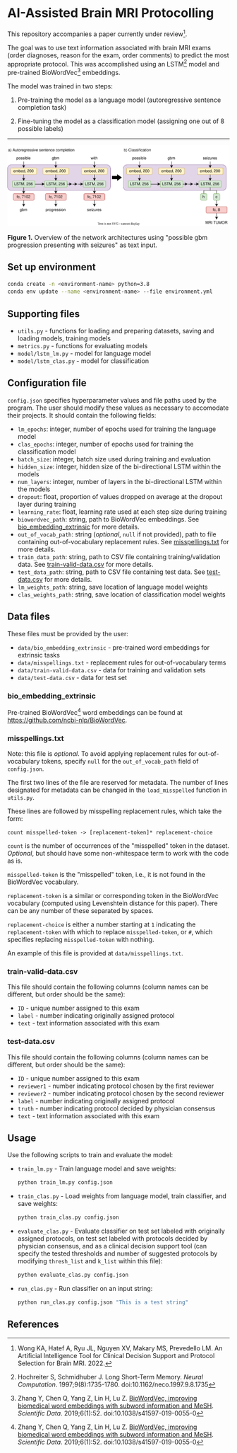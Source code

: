 # AI-Assisted Brain MRI Protocolling

This repository accompanies a paper currently under review[^1].

The goal was to use text information associated with brain MRI exams (order diagnoses, reason for the exam, order comments) to predict the most appropriate protocol. This was accomplished using an LSTM[^2] model and pre-trained BioWordVec[^3] embeddings.

The model was trained in two steps:

1. Pre-training the model as a language model (autoregressive sentence completion task)

2. Fine-tuning the model as a classification model (assigning one out of 8 possible labels)

***

![Overview of network architectures](lstm.svg)

**Figure 1.** Overview of the network architectures using "possible gbm progression presenting with seizures" as text input.

## Set up environment

```bash
conda create -n <environment-name> python=3.8
conda env update --name <environment-name> --file environment.yml
```
## Supporting files

- `utils.py` - functions for loading and preparing datasets, saving and loading models, training models
- `metrics.py` - functions for evaluating models
- `model/lstm_lm.py` - model for language model
- `model/lstm_clas.py` - model for classification

## Configuration file

`config.json` specifies hyperparameter values and file paths used by the program. The user should modify these values as necessary to accomodate their projects. It should contain the following fields:

- `lm_epochs`: integer, number of epochs used for training the language model
- `clas_epochs`: integer, number of epochs used for training the classification model
- `batch_size`: integer, batch size used during training and evaluation
- `hidden_size`: integer, hidden size of the bi-directional LSTM within the models
- `num_layers`: integer, number of layers in the bi-directional LSTM within the models
- `dropout`: float, proportion of values dropped on average at the dropout layer during training
- `learning_rate`: float, learning rate used at each step size during training
- `biowordvec_path`: string, path to BioWordVec embeddings. See [bio_embedding_extrinsic](#bio_embedding_extrinsic) for more details.
- `out_of_vocab_path`: string (*optional*, `null` if not provided), path to file containing out-of-vocabulary replacement rules. See [misspellings.txt](#misspellingstxt) for more details.
- `train_data_path`: string, path to CSV file containing training/validation data. See [train-valid-data.csv](#train-valid-datacsv) for more details.
- `test_data_path`: string, path to CSV file containing test data. See [test-data.csv](#test-datacsv) for more details.
- `lm_weights_path`: string, save location of language model weights
- `clas_weights_path`: string, save location of classification model weights

## Data files

These files must be provided by the user:

- `data/bio_embedding_extrinsic` - pre-trained word embeddings for extrinsic tasks
- `data/misspellings.txt` - replacement rules for out-of-vocabulary terms
- `data/train-valid-data.csv` - data for training and validation sets
- `data/test-data.csv` - data for test set

### bio_embedding_extrinsic

Pre-trained BioWordVec[^3] word embeddings can be found at https://github.com/ncbi-nlp/BioWordVec.

### misspellings.txt

Note: this file is *optional*. To avoid applying replacement rules for out-of-vocabulary tokens, specify `null` for the `out_of_vocab_path` field of `config.json`.

The first two lines of the file are reserved for metadata. The number of lines designated for metadata can be changed in the `load_misspelled` function in `utils.py`.

These lines are followed by misspelling replacement rules, which take the form:

```
count misspelled-token -> [replacement-token]* replacement-choice
```

`count` is the number of occurrences of the "misspelled" token in the dataset. *Optional*, but should have some non-whitespace term to work with the code as is.

`misspelled-token` is the "misspelled" token, i.e., it is not found in the BioWordVec vocabulary.

`replacement-token` is a similar or corresponding token in the BioWordVec vocabulary (computed using Levenshtein distance for this paper). There can be any number of these separated by spaces.

`replacement-choice` is either a number starting at `1` indicating the `replacement-token` with which to replace `misspelled-token`, or `#`, which specifies replacing `misspelled-token` with nothing.

An example of this file is provided at `data/misspellings.txt`.

### train-valid-data.csv

This file should contain the following columns (column names can be different, but order should be the same):

- `ID` - unique number assigned to this exam
- `label` - number indicating originally assigned protocol
- `text` - text information associated with this exam

### test-data.csv

This file should contain the following columns (column names can be different, but order should be the same):

- `ID` - unique number assigned to this exam
- `reviewer1` - number indicating protocol chosen by the first reviewer
- `reviewer2` - number indicating protocol chosen by the second reviewer
- `label` - number indicating originally assigned protocol
- `truth` - number indicating protocol decided by physician consensus
- `text` - text information associated with this exam

## Usage

Use the following scripts to train and evaluate the model:

- `train_lm.py` - Train language model and save weights:

	```bash
	python train_lm.py config.json
	```

- `train_clas.py` - Load weights from language model, train classifier, and save weights:

	```bash
	python train_clas.py config.json
	```

- `evaluate_clas.py` - Evaluate classifier on test set labeled with originally assigned protocols, on test set labeled with protocols decided by physician consensus, and as a clinical decision support tool (can specify the tested thresholds and number of suggested protocols by modifying `thresh_list` and `k_list` within this file):

	```bash
	python evaluate_clas.py config.json
	```

- `run_clas.py` - Run classifier on an input string:

	```bash
	python run_clas.py config.json "This is a test string"
	```


## References

[^1]: Wong KA, Hatef A, Ryu JL, Nguyen XV, Makary MS, Prevedello LM. An Artificial Intelligence Tool for Clinical Decision Support and Protocol Selection for Brain MRI. 2022.
[^2]: Hochreiter S, Schmidhuber J. Long Short-Term Memory. *Neural Computation*. 1997;9(8):1735-1780. doi:10.1162/neco.1997.9.8.1735
[^3]: Zhang Y, Chen Q, Yang Z, Lin H, Lu Z. [BioWordVec, improving biomedical word embeddings with subword information and MeSH](https://www.nature.com/articles/s41597-019-0055-0). *Scientific Data*. 2019;6(1):52. doi:10.1038/s41597-019-0055-0
